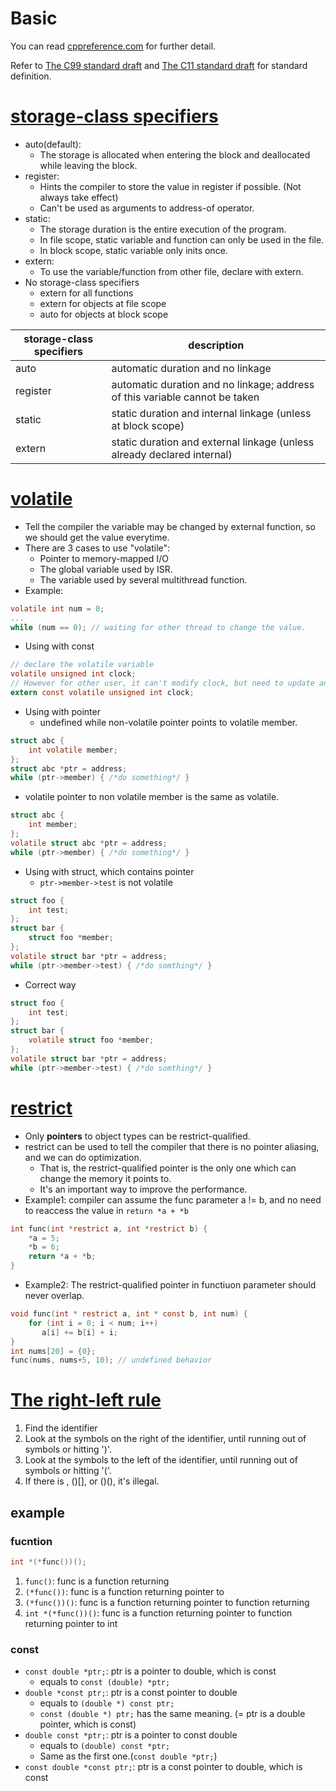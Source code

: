 # Basic
You can read [cppreference.com](https://en.cppreference.com/w/c/language) for further detail.

Refer to [The C99 standard draft](http://www.open-std.org/jtc1/sc22/wg14/www/docs/n1256.pdf) and [The C11 standard draft](http://www.open-std.org/jtc1/sc22/wg14/www/docs/n1548.pdf) for standard definition.

# [storage-class specifiers](https://en.cppreference.com/w/c/language/storage_duration)
* auto(default):
  - The storage is allocated when entering the block and deallocated while leaving the block.
* register:
  - Hints the compiler to store the value in register if possible. (Not always take effect)
  - Can't be used as arguments to address-of operator.
* static:
  - The storage duration is the entire execution of the program.
  - In file scope, static variable and function can only be used in the file.
  - In block scope, static variable only inits once.
* extern:
  - To use the variable/function from other file, declare with extern.
* No storage-class specifiers
  - extern for all functions
  - extern for objects at file scope
  - auto for objects at block scope

| storage-class specifiers | description |
| --- | --- |
| auto | automatic duration and no linkage |
| register | automatic duration and no linkage; address of this variable cannot be taken |
| static | static duration and internal linkage (unless at block scope) |
| extern | static duration and external linkage (unless already declared internal) |

# [volatile](https://en.cppreference.com/w/c/language/volatile)
* Tell the compiler the variable may be changed by external function, so we should get the value everytime.
* There are 3 cases to use "volatile":
  - Pointer to memory-mapped I/O
  - The global variable used by ISR.
  - The variable used by several multithread function.
* Example:
```c
volatile int num = 0;
...
while (num == 0); // waiting for other thread to change the value.
```
* Using with const
```c
// declare the volatile variable
volatile unsigned int clock;
// However for other user, it can't modify clock, but need to update and read clock every time
extern const volatile unsigned int clock;
```
* Using with pointer
  - undefined while non-volatile pointer points to volatile member.
```c
struct abc {
    int volatile member;
};
struct abc *ptr = address;
while (ptr->member) { /*do something*/ }
```
  - volatile pointer to non volatile member is the same as volatile.
```c
struct abc {
    int member;
};
volatile struct abc *ptr = address;
while (ptr->member) { /*do something*/ }
```
* Using with struct, which contains pointer
  - `ptr->member->test` is not volatile
```c
struct foo {
    int test;
};
struct bar {
    struct foo *member;
};
volatile struct bar *ptr = address;
while (ptr->member->test) { /*do somthing*/ }
```
  - Correct way
```c
struct foo {
    int test;
};
struct bar {
    volatile struct foo *member;
};
volatile struct bar *ptr = address;
while (ptr->member->test) { /*do somthing*/ }
```

# [restrict](https://en.cppreference.com/w/c/language/restrict)
* Only **pointers** to object types can be restrict-qualified.
* restrict can be used to tell the compiler that there is no pointer aliasing, and we can do optimization.
  - That is, the restrict-qualified pointer is the only one which can change the memory it points to.
  - It's an important way to improve the performance.
* Example1: compiler can assume the func parameter a != b, and no need to reaccess the value in `return *a + *b`
```c
int func(int *restrict a, int *restrict b) {
    *a = 5;
    *b = 6;
    return *a + *b;
}
```
* Example2: The restrict-qualified pointer in functiuon parameter should never overlap.
```c
void func(int * restrict a, int * const b, int num) {
    for (int i = 0; i < num; i++)
       a[i] += b[i] + i;
}
int nums[20] = {0};
func(nums, nums+5, 10); // undefined behavior
```

# [The right-left rule](http://cseweb.ucsd.edu/~ricko/rt_lt.rule.html)
1. Find the identifier
2. Look at the symbols on the right of the identifier, until running out of symbols or hitting ')'.
3. Look at the symbols to the left of the identifier, until running out of
symbols or hitting '('.  
4. If there is [](), ()[], or ()(), it's illegal.

## example
### fucntion
```c
int *(*func())();
```
1. `func()`: func is a function returning
2. `(*func())`: func is a function returning pointer to
3. `(*func())()`: func is a function returning pointer to function returning
4. `int *(*func())()`: func is a function returning pointer to function returning pointer to int

### const
* `const double *ptr;`: ptr is a pointer to double, which is const
  - equals to `const (double) *ptr;`
* `double *const ptr;`: ptr is a const pointer to double
  - equals to `(double *) const ptr;`
  - `const (double *) ptr;` has the same meaning. (= ptr is a double pointer, which is const)
* `double const *ptr;`: ptr is a pointer to const double
  - equals to `(double) const *ptr;`
  - Same as the first one.(`const double *ptr;`)
* `const double *const ptr;`: ptr is a const pointer to double, which is const
